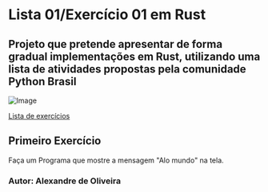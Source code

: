 # Lista 01/Exercício 01 em Rust
## Projeto que pretende apresentar de forma gradual implementações em Rust, utilizando uma lista de atividades propostas pela comunidade Python Brasil

![Image](https://wiki.python.org.br/pybr/img/pythonbrasil_logo.png)

[Lista de exercícios](https://wiki.python.org.br/ListaDeExercicios)

## Primeiro Exercício

Faça um Programa que mostre a mensagem "Alo mundo" na tela.

### Autor: Alexandre de Oliveira